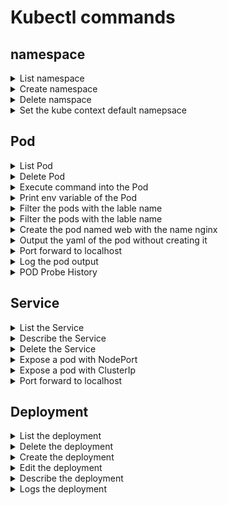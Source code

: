 # Kubectl commands

## namespace
<details><summary>List namespace</summary>
<p>

```bash
kubectl get namespace
```

</p>
</details>

<details><summary>Create namespace</summary>
<p>

```bash
kubectl  create ns {namespace-name}
```

</p>
</details>
<details><summary>Delete namspace</summary>
<p>

```bash
kubectl delete ns {namespace-name}
```

</p>
</details>

<details><summary>Set the kube context default namepsace </summary>
<p>

```bash
kubectl config set-context --current --namespace={namespace}
```

</p>
</details>

## Pod
<details><summary>List Pod</summary>
<p>

```bash
kubectl get pods
```

</p>
</details>
<details><summary>Delete Pod</summary>
<p>

```bash
kubectl delete pod/{podname}
```

</p>
</details>
<details><summary>Execute command into the Pod</summary>
<p>

```bash
kubectl exec -it {podname} -- bash
```


</p>
</details>

<details><summary>Print env variable of the Pod</summary>
<p>

```bash
kubectl exec -it {podname} -- env
```

</p>
</details>

<details><summary>Filter the pods with the lable name</summary>
<p>

```bash
kubectl get pods -l {label}
```

e.g

```bash
kubectl get pods --selector app=webapp
```

```bash
kubectl get pods -l app=webapp
```

</p>
</details>

<details><summary>Filter the pods with the lable name</summary>
<p>

```bash
kubectl get pods -l {label}
```

e.g

```bash
kubectl get pods --selector app=webapp
```

```bash
kubectl get pods -l app=webapp
```

</p>
</details>
<details><summary>Create the pod named web with the name nginx</summary>
<p id="pod-creation">

```bash
kubectl run web --image=nginx --restart=Never
```

e.g

```bash
kubectl run web --image=nginx --restart=Never --labels app=web --env env1=value1 --annotations annoatation1=value1
```

</p>
</details>

<details><summary>Output the yaml of the pod without creating it</summary>
<p>

```bash
kubectl run web --image=nginx --restart=Never --dry-run=client -oyaml
```

e.g

```bash
kubectl run web --image=nginx --restart=Never -l app=web --env env1=value1 --annotations annoatation1=value1 --dry-run=client -oyaml
```

</p>
</details>
<details><summary>Port forward to localhost</summary>
<p>

```bash
kubectl port-forward pod/{pod-name} {host-port}:{service-port}
```

e.g


```bash
kubectl run web --image=nginx --restart=Never
kubectl port-forward pod/web 8080:80
```

Curl to access the page
```bash
curl http://localhost:8080
```

</p>
</details>
<details><summary>Log the pod output</summary>
<p>

```bash
kubectl logs {pod-name}
```


Follow the logs

```bash
kubectl logs -f {pod-name}
```

</p>
</details>

<details><summary>POD Probe History</summary>
<p>

probe history

```bash
kubectl get pods {pod-name} -o jsonpath='{.status.conditions}' | jq .
```

</p>
</details>





## Service
<details><summary>List the Service</summary>
<p>

```bash
kubectl get svc
```


</p>
</details>

<details><summary>Describe the Service</summary>
<p>

```bash
kubectl describe svc/{service-name}
```


</p>
</details>

<details><summary>Delete the Service</summary>
<p>

```bash
kubectl delete svc/{service-name}
```


</p>
</details>

<details><summary>Expose a pod with NodePort</summary>
<p>

```bash
kubectl expose {{podname}} --port=80 --target-port=80 --type=NodePort
```

e.g

```bash
kubectl run web --image=nginx --restart=Never
kubectl expose pod/web --port=80 --target-port=80 --type=NodePort
```

to access the service node port in minikube
```bash
minikube service web --url
```
 Hit the dispalyed url in browser or curl, it should display/print the nginx welcome page.

</p>
</details>

<details><summary>Expose a pod with ClusterIp</summary>
<p>

```bash
kubectl expose {{podname}} --port=80 --target-port=80 --type=ClusterIP
```

e.g

```bash
kubectl run web --image=nginx --restart=Never
kubectl expose pod/web --port=80 --target-port=80 --type=ClusterIP
```


</p>
</details>

<details><summary>Port forward to localhost</summary>
<p>

```bash
kubectl port-forward svc/{service-name} {host-port}:{service-port}
```

e.g


```bash
kubectl run web --image=nginx --restart=Never
kubectl expose pod/web --port=80 --target-port=80 --type=ClusterIP
kubectl port-forward svc/web 8080:80
```

Curl to access the page
```bash
curl http://localhost:8080
```

</p>
</details>

## Deployment

<details><summary>List the deployment</summary>
<p>

```bash
kubectl get deployments
```
</p>
</details>

<details><summary>Delete the deployment</summary>
<p>

```bash
kubectl delete deployments/{deployment-name}
```
</p>
</details>
<details><summary>Create the deployment</summary>
<p>

```bash
kubectl create deployment {deployment-name} --image={image} --port={port} --replicas={no.of-replicas}
```

e.g
```bash
kubectl create deployment webapp --image=nginx --port=80 --replicas=3
```
</p>
</details>

<details><summary>Edit the deployment</summary>
<p>

```bash
kubectl edit deployment {deployment-name} 
```

e.g
```bash
kubectl edit deployment webapp
```
</p>
</details>
<details><summary>Describe the deployment</summary>
<p>

```bash
kubectl describe deployment {deployment-name} 
```

e.g
```bash
kubectl describe deployment webapp
```
</p>
</details>
<details><summary>Logs the deployment</summary>
<p>

```bash
kubectl logs deployment/{deployment-name} 
```

e.g
```bash
kubectl logs deployment/webapp
```

Follows the logs
```bash
kubectl logs -f deployment/webapp
```
</p>
</details>




 